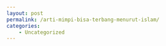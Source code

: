 ```yaml
---
layout: post
permalink: /arti-mimpi-bisa-terbang-menurut-islam/
categories:
    - Uncategorized
---
```


